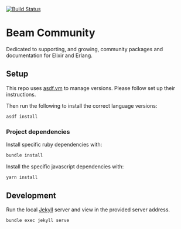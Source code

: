 [![Build Status](https://travis-ci.org/beam-community/beam-community.org.svg?branch=master)](https://travis-ci.org/beam-community/beam-community.org)

# Beam Community

Dedicated to supporting, and growing, community packages and documentation for Elixir and Erlang.

## Setup

This repo uses [asdf.vm](https://asdf-vm.com/) to manage versions. Please follow set up their instructions.

Then run the following to install the correct language versions:

```bash
asdf install
```

### Project dependencies

Install specific ruby dependencies with:

```bash
bundle install
```

Install the specific javascript dependencies with:

```bash
yarn install
```

## Development

Run the local [Jekyll](https://jekyllrb.com/) server and view in the provided server address.

```bash
bundle exec jekyll serve
```
